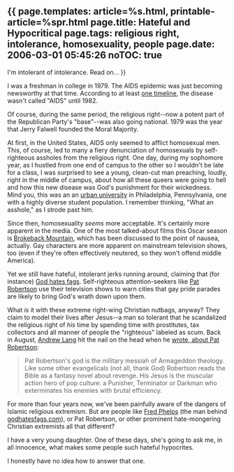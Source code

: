{{
page.templates: article=%s.html, printable-article=%spr.html
page.title: Hateful and Hypocritical
page.tags: religious right, intolerance, homosexuality, people
page.date: 2006-03-01 05:45:26
noTOC: true
---
I'm intolerant of intolerance. Read on...
}}

I was a freshman in college in 1979. The AIDS epidemic was just
becoming newsworthy at that time. According to at least
[one timeline][],
the disease wasn't called "AIDS" until 1982.

Of course, during the same period, the religious right--now a
potent part of the Republican Party's "base"--was also going
national. 1979 was the year that Jerry Falwell founded the Moral
Majority.

At first, in the United States, AIDS only seemed to afflict
homosexual men. This, of course, led to many a fiery denunciation
of homosexuals by self-righteous assholes from the religious right.
One day, during my sophomore year, as I hustled from one end of
campus to the other so I wouldn't be late for a class, I was
surprised to see a young, clean-cut man preaching, loudly, right in
the middle of campus, about how all these queers were going to hell
and how this new disease was God's punishment for their wickedness.
Mind you, this was an an [urban university][]
in Philadelphia, Pennsylvania, one with a highly diverse student
population. I remember thinking, "What an asshole," as I strode
past him.

Since then, homosexuality *seems* more acceptable. It's certainly
more apparent in the media. One of the most talked-about films this
Oscar season is
[Brokeback Mountain][], which
has been discussed to the point of nausea, actually. Gay characters
are more apparent on mainstream television shows, too (even if
they're often effectively neutered, so they won't offend middle
America).

Yet we still have hateful, intolerant jerks running around,
claiming that (for instance)
[God hates fags][]. Self-righteous
attention-seekers like
[Pat Robertson][]
use their television shows to warn cities that gay pride parades
are likely to bring God's wrath down upon them.

What *is* it with these extreme right-wing Christian nutbags,
anyway? They claim to model their lives after Jesus--a man so
tolerant that he scandalized the religious right of *his* time by
spending time with prostitutes, tax collectors and all manner of
people the "righteous" labeled as scum. Back in August,
[Andrew Lang][] hit the nail on the
head when he
[wrote, about Pat Robertson][]:

> Pat Robertson's god is the military messiah of Armageddon theology.
> Like some other evangelicals (not all, thank God) Robertson reads
> the Bible as a fantasy novel about revenge. His Jesus is the
> muscular action hero of pop culture: a Punisher, Terminator or
> Darkman who exterminates his enemies with brutal efficiency.

For more than four years now, we've been painfully aware of the
dangers of Islamic religious extremism. But are people like
[Fred Phelps][] (the man
behind [godhatesfags.com][]), or Pat
Robertson, or other prominent hate-mongering Christian extremists
all that different?

I have a very young daughter. One of these days, she's going to ask
me, in all innocence, what makes some people such hateful
hypocrites.

I honestly have no idea how to answer that one.

[one timeline]: http://www.infoplease.com/spot/aidstimeline1.html
[urban university]: http://www.temple.edu/
[Brokeback Mountain]: http://www.imdb.com/title/tt0388795/
[God hates fags]: http://www.godhatesfags.com/
[Pat Robertson]: /bmc/blog/people/quotes-from-media-whore-control-freaks#Pat_Robertson
[Andrew Lang]: http://langohio.blogspot.com/
[wrote, about Pat Robertson]: http://langohio.blogspot.com/2005/08/tale-of-two-christians.html
[Fred Phelps]: http://en.wikipedia.org/wiki/Fred_Phelps
[godhatesfags.com]: http://www.godhatesfags.com/
